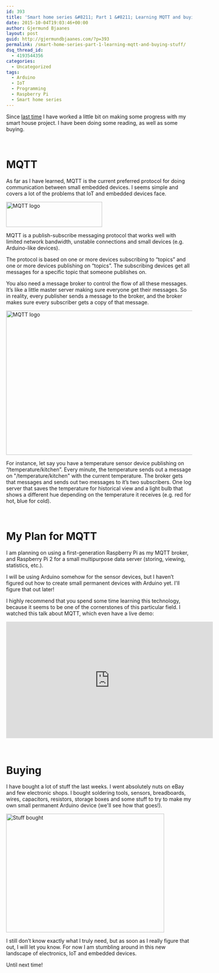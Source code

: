 ```yaml
---
id: 393
title: 'Smart home series &#8211; Part 1 &#8211; Learning MQTT and buying stuff'
date: 2015-10-04T19:03:46+00:00
author: Gjermund Bjaanes
layout: post
guid: http://gjermundbjaanes.com/?p=393
permalink: /smart-home-series-part-1-learning-mqtt-and-buying-stuff/
dsq_thread_id:
  - 4193544356
categories:
  - Uncategorized
tags:
  - Arduino
  - IoT
  - Programming
  - Raspberry Pi
  - Smart home series
---
```

Since [last time](http://gjermundbjaanes.com/smart-home-series-part-0-starting-point/) I have worked a little bit on making some progress with my smart house project. I have been doing some reading, as well as some buying.

<!--more-->
&nbsp;

# MQTT

As far as I have learned, MQTT is the current preferred protocol for doing communication between small embedded devices. I seems simple and covers a lot of the problems that IoT and embedded devices face.

<img class="alignnone size-full wp-image-394" src="http://gjermundbjaanes.com/wp-content/uploads/2015/10/mqttorg-glow.png" alt="MQTT logo" width="260" height="68" />

MQTT is a publish-subscribe messaging protocol that works well with limited network bandwidth, unstable connections and small devices (e.g. Arduino-like devices).

The protocol is based on one or more devices subscribing to “topics” and one or more devices publishing on “topics”. The subscribing devices get all messages for a specific topic that someone publishes on.

You also need a message broker to control the flow of all these messages. It’s like a little master server making sure everyone get their messages. So in reality, every publisher sends a message to the broker, and the broker makes sure every subscriber gets a copy of that message.

[<img class="alignnone wp-image-395" src="http://gjermundbjaanes.com/wp-content/uploads/2015/10/Document_2015-10-04_11-36-38-1-.png" alt="MQTT logo" width="505" height="390" />](http://gjermundbjaanes.com/wp-content/uploads/2015/10/Document_2015-10-04_11-36-38-1-.png)

For instance, let say you have a temperature sensor device publishing on “/temperature/kitchen”. Every minute, the temperature sends out a message on "/temperature/kitchen" with the current temperature. The broker gets that messages and sends out two messages to it’s two subscribers. One log server that saves the temperature for historical view and a light bulb that shows a different hue depending on the temperature it receives (e.g. red for hot, blue for cold).

&nbsp;

# My Plan for MQTT

I am planning on using a first-generation Raspberry Pi as my MQTT broker, and Raspberry Pi 2 for a small multipurpose data server (storing, viewing, statistics, etc.).

I will be using Arduino somehow for the sensor devices, but I haven’t figured out how to create small permanent devices with Arduino yet. I'll figure that out later!

I highly recommend that you spend some time learning this technology, because it seems to be one of the cornerstones of this particular field. I watched this talk about MQTT, which even have a live demo:

<iframe width="560" height="315" src="https://www.youtube.com/embed/sLEYQ4VToos" frameborder="0" allowfullscreen></iframe>

&nbsp;

# Buying

I have bought a lot of stuff the last weeks. I went absolutely nuts on eBay and few electronic shops. I bought soldering tools, sensors, breadboards, wires, capacitors, resistors, storage boxes and some stuff to try to make my own small permanent Arduino device (we'll see how that goes!).

[<img class="alignnone wp-image-397" src="http://gjermundbjaanes.com/wp-content/uploads/2015/10/IMG_0510.jpg" alt="Stuff bought" width="428" height="321" />](http://gjermundbjaanes.com/wp-content/uploads/2015/10/IMG_0510.jpg)

I still don’t know exactly what I truly need, but as soon as I really figure that out, I will let you know. For now I am stumbling around in this new landscape of electronics, IoT and embedded devices.

Until next time!